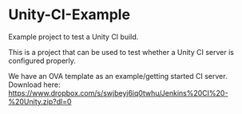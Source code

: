 # Unity-CI-Example
Example project to test a Unity CI build.

This is a project that can be used to test whether a Unity CI server is configured properly. 

We have an OVA template as an example/getting started CI server. 
Download here: https://www.dropbox.com/s/swjbeyj6iq0twhu/Jenkins%20CI%20-%20Unity.zip?dl=0
